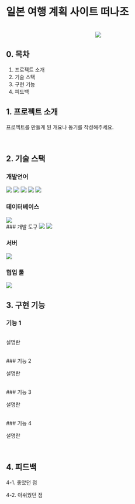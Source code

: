 # 일본 여행 계획 사이트 떠나조

<p align="center">
  <br>
  <img src="https://github.com/ExiNni/semi_EJ/blob/master/%EB%96%A0%EB%82%98%EC%A1%B0%20%EB%A9%94%EC%9D%B8.PNG">
  <br>
</p>

## 0. 목차
1. 프로젝트 소개
2. 기술 스택
3. 구현 기능
4. 피드백



## 1. 프로젝트 소개

<p align="justify">
프로젝트를 만들게 된 개요나 동기를 작성해주세요.
</p>
<br>

## 2. 기술 스택

### 개발언어
<img src="https://img.shields.io/badge/java-007396?style=for-the-badge&logo=java&logoColor=white">
<img src="https://img.shields.io/badge/html5-E34F26?style=for-the-badge&logo=html5&logoColor=white">
<img src="https://img.shields.io/badge/css-1572B6?style=for-the-badge&logo=css3&logoColor=white">
<img src="https://img.shields.io/badge/javascript-F7DF1E?style=for-the-badge&logo=javascript&logoColor=black">
<img src="https://img.shields.io/badge/bootstrap-7952B3?style=for-the-badge&logo=bootstrap&logoColor=white">
<br>

### 데이터베이스
<img src="https://img.shields.io/badge/oracle-F80000?style=for-the-badge&logo=oracle&logoColor=white">
<br>
### 개발 도구
<img src="https://img.shields.io/badge/Eclipse-2C2255?style=for-the-badge&logo=eeclipseide&logoColor=white">
<img src="https://img.shields.io/badge/VS_CODE-007ACC?style=for-the-badge&logo=evisualstudiocode&logoColor=white">
<br>

### 서버
<img src="https://img.shields.io/badge/apache tomcat-F8DC75?style=for-the-badge&logo=apachetomcat&logoColor=white">
<br>

### 협업 툴
<img src="https://img.shields.io/badge/github-181717?style=for-the-badge&logo=github&logoColor=white">
<br>

## 3. 구현 기능

### 기능 1
<img src="">
<p align="justify">
설명란
</p>
<br>
### 기능 2
<img src="">
<p align="justify">
설명란
</p>
<br>
### 기능 3
<img src="">
<p align="justify">
설명란
</p>
<br>
### 기능 4
<img src="">
<p align="justify">
설명란
</p>
<br>

## 4. 피드백

<p align="justify">
4-1. 좋았던 점

4-2. 아쉬웠던 점

</p>

<br>
